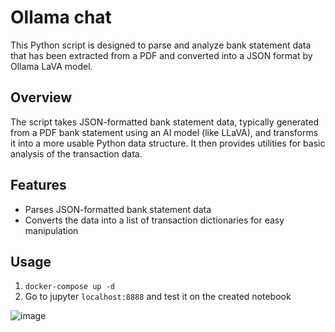 # Ollama chat

This Python script is designed to parse and analyze bank statement data that has been extracted from a PDF and converted into a JSON format by Ollama LaVA model.

## Overview

The script takes JSON-formatted bank statement data, typically generated from a PDF bank statement using an AI model (like LLaVA), and transforms it into a more usable Python data structure. It then provides utilities for basic analysis of the transaction data.

## Features

- Parses JSON-formatted bank statement data
- Converts the data into a list of transaction dictionaries for easy manipulation

## Usage

1. `docker-compose up -d`
2. Go to jupyter `localhost:8888` and test it on the created notebook

![image](https://github.com/user-attachments/assets/edf2be07-b3b4-450b-bf39-f90333f523d2)

